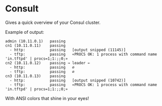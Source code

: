 Consult
=======

Gives a quick overview of your Consul cluster.

Example of output:

```
admin (10.11.0.1)   passing
cn1 (10.11.0.11)    passing
  - http:           passing   [output snipped (11145)]
  - tftp:           passing   «PROCS OK: 1 process with command name 'in.tftpd' | procs=1;1:;;0;»
cn2 (10.11.0.12)    passing → leader ←
  - http:           passing   ∅
  - tftp:           passing   ∅
cn3 (10.11.0.13)    passing
  - http:           passing   [output snipped (10742)]
  - tftp:           passing   «PROCS OK: 1 process with command name 'in.tftpd' | procs=1;1:;;0;»
```

With ANSI colors that shine in your eyes!
